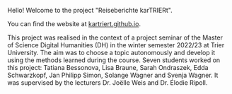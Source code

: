 Hello! Welcome to the project "Reiseberichte karTRIERt".

You can find the website at [kartriert.github.io](https://kartriert.github.io).

This project was realised in the context of a project seminar of the Master of Science Digital Humanities (DH) in the winter semester 2022/23 at Trier University. The aim was to choose a topic autonomously and develop it using the methods learned during the course. Seven students worked on this project: Tatiana Bessonova, Lisa Braune, Sarah Ondraszek, Edda Schwarzkopf, Jan Philipp Simon, Solange Wagner and Svenja Wagner. It was supervised by the lecturers Dr. Joëlle Weis and Dr. Élodie Ripoll.
